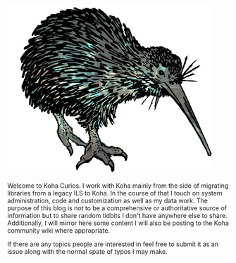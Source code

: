 ![Kaihautu](https://raw.githubusercontent.com/roganhamby/kohacurios/master/kaihautu_medium.png)

Welcome to Koha Curios. I work with Koha mainly from the side of migrating libraries from a legacy ILS to Koha. In the course of that I touch on system administration, code and customization as well as my data work. The purpose of this blog is not to be a comprehensive or authoritative source of information but to share random tidbits I don't have anywhere else to share.  Additionally, I will mirror here some content I will also be posting to the Koha community wiki where appropriate.

If there are any topics people are interested in feel free to submit it as an issue along with the normal spate of typos I may make.
